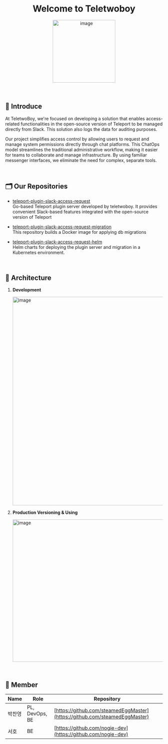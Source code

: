 

<div align=center>

# Welcome to Teletwoboy

<img width="200" height="200" alt="image" src="https://github.com/user-attachments/assets/ae1609c6-bfe5-406e-b0bf-bdd47a205f42" />

</div>

<br>
<br>

## 📝 Introduce
At TeletwoBoy, we're focused on developing a solution that enables access-related functionalities in the open-source version of Teleport to be managed directly from Slack. 
This solution also logs the data for auditing purposes.

Our project simplifies access control by allowing users to request and manage system permissions directly through chat platforms. This ChatOps model streamlines the traditional administrative workflow, making it easier for teams to collaborate and manage infrastructure. By using familiar messenger interfaces, we eliminate the need for complex, separate tools.

<br>

## 🗂️ Our Repositories
- [teleport-plugin-slack-access-request](https://github.com/teletwoboy/teleport-plugin-slack-access-request)   
Go-based Teleport plugin server developed by teletwoboy. It provides convenient Slack-based features integrated with the open-source version of Teleport   

- [teleport-plugin-slack-access-request-migration](https://github.com/teletwoboy/teleport-plugin-slack-access-request-migration)   
This repository builds a Docker image for applying db migrations   

- [teleport-plugin-slack-access-request-helm](https://github.com/teletwoboy/teleport-plugin-slack-access-request-helm)   
Helm charts for deploying the plugin server and migration in a Kubernetes environment.

<br>

## 🔧 Architecture

1. **Development**

   <img width="1307" height="665" alt="image" src="https://github.com/user-attachments/assets/132af09f-c450-4858-9fea-0cbbf241592e" />

2. **Production Versioning & Using**

   <img width="1300" height="454" alt="image" src="https://github.com/user-attachments/assets/0355a604-3e56-4b3d-a1bc-22e8414930d0" />


<br>

## 👥 Member
| Name | Role | Repository |
|---|---|---|
| 박찬영 | PL, DevOps, BE | [https://github.com/steamedEggMaster](https://github.com/steamedEggMaster) |
| 서호 | BE | [https://github.com/nogie-dev](https://github.com/nogie-dev) |
